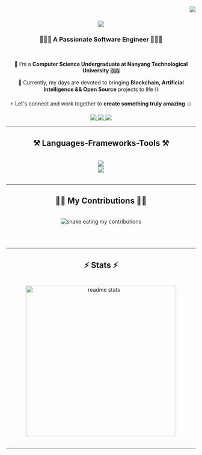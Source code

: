 <img align="right" src="https://visitor-badge.laobi.icu/badge?page_id=dannweeeee.dannweeeee" />

<h1 align="center">
    <img src="https://readme-typing-svg.herokuapp.com/?font=Righteous&size=35&center=true&vCenter=true&width=500&height=70&duration=4000&lines=Hi+There!+👋;+I'm+Dann!+🧑🏻‍💻;" />
</h1>

<h3 align="center">🧑🏻‍💻 A Passionate Software Engineer 🧑🏻‍💻</h3>

<br/>

<div align="center">
 
 🔭 I’m a **Computer Science Undergraduate at Nanyang Technological University 🇸🇬**
 
 🤖 Currently, my days are devoted to bringing **Blockchain, Artificial Intelligence && Open Source** projects to life ⛓️
 
  ⚡ Let's connect and work together to **create something truly amazing** ☺️
 
 </div>
 
<div align="center"> 
  <a href="mailto:dannweezj@gmail.com">
    <img src="https://img.shields.io/badge/Gmail-333333?style=for-the-badge&logo=gmail&logoColor=red" />
  </a>
  <a href="https://www.linkedin.com/in/dannwee/" target="_blank">
    <img src="https://img.shields.io/badge/LinkedIn-0077B5?style=for-the-badge&logo=linkedin&logoColor=white" target="_blank" />
  </a>
  <a href="https://dannwee.com/" target="_blank">
     <img src="https://img.shields.io/badge/Portfolio-FF5722?style=for-the-badge&logo=todoist&logoColor=white" target="_blank" /> <!-- sqlite, safari, google-chrome are other good icon options -->
  </a>
</div>

 <hr/>
 
<h2 align="center">⚒️ Languages-Frameworks-Tools ⚒️</h2>
<br/>
<div align="center">
    <img src="https://skillicons.dev/icons?i=python,c,java,cpp,javascript,typescript,html,css,tailwind,threejs,solidity" /><br>
    <img src="https://skillicons.dev/icons?i=nodejs,react,vite,nextjs,mysql,postgres,mongodb,remix,ipfs,figma,git,docker" />
</div>

<br/>
<hr/>

<div align="center">
  <h2>🏋🏻 My Contributions 🏋🏻</h2>
  <br>
  <img alt="snake eating my contributions" src="https://raw.githubusercontent.com/dannweeeee/dannweeeee/output/github-contribution-grid-snake.svg" />
  
  <br/><br/>
</div>

<hr/>

<h2 align="center">⚡ Stats ⚡</h2>
<br>
<div align=center>
  <img width=400 src="https://github-readme-stats-salesp07.vercel.app/api?username=dannweeeee&count_private=true&show_icons=true&theme=react&rank_icon=github&border_radius=10" alt="readme stats" />
  <br/>
</div>

<br/>
<hr/>
